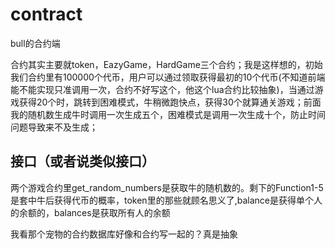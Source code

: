 # contract
bull的合约端


合约其实主要就token，EazyGame，HardGame三个合约；我是这样想的，初始我们合约里有100000个代币，用户可以通过领取获得最初的10个代币(不知道前端能不能实现只准调用一次，合约不好写这个，他这个lua合约比较抽象)，当通过游戏获得20个时，跳转到困难模式，牛稍微跑快点，获得30个就算通关游戏；前面我的随机数生成牛时调用一次生成五个，困难模式是调用一次生成十个，防止时间问题导致来不及生成；


## 接口（或者说类似接口）

两个游戏合约里get_random_numbers是获取牛的随机数的。剩下的Function1-5是套中牛后获得代币的概率，token里的那些就顾名思义了,balance是获得单个人的余额的，balances是获取所有人的余额


我看那个宠物的合约数据库好像和合约写一起的？真是抽象
